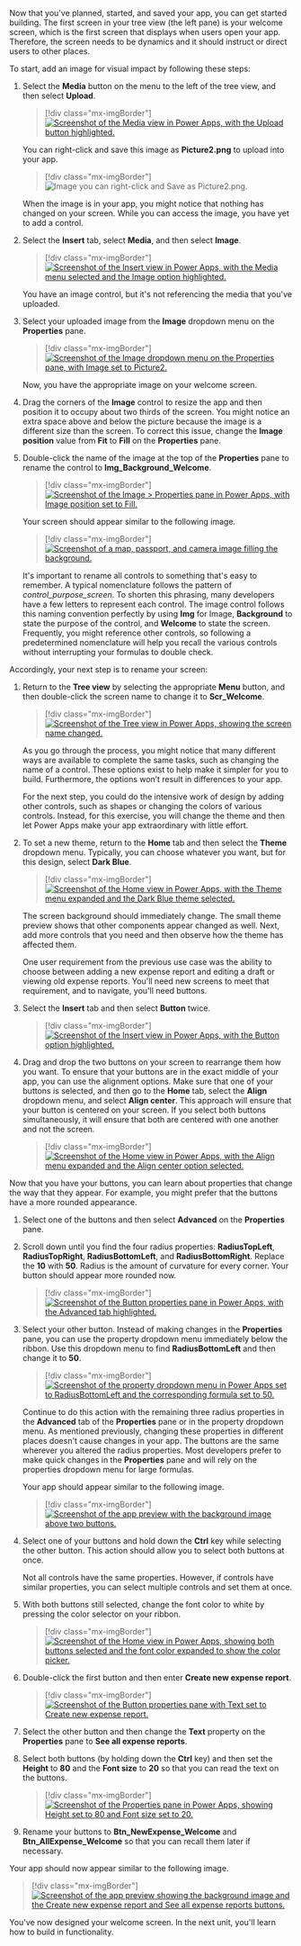 Now that you've planned, started, and saved your app, you can get started building. The first screen in your tree view (the left pane) is your welcome screen, which is the first screen that displays when users open your app. Therefore, the screen needs to be dynamics and it should instruct or direct users to other places.

To start, add an image for visual impact by following these steps:

1. Select the **Media** button on the menu to the left of the tree view, and then select **Upload**.

   > [!div class="mx-imgBorder"]
   > [![Screenshot of the Media view in Power Apps, with the Upload button highlighted.](../media/upload.png)](../media/upload.png#lightbox)

   You can right-click and save this image as **Picture2.png** to upload into your app.

   > [!div class="mx-imgBorder"]
   > ![Image you can right-click and Save as Picture2.png.](../media/picture-2.png)

   When the image is in your app, you might notice that nothing has changed on your screen. While you can access the image, you have yet to add a control.

1. Select the **Insert** tab, select **Media**, and then select **Image**.

   > [!div class="mx-imgBorder"]
   > [![Screenshot of the Insert view in Power Apps, with the Media menu selected and the Image option highlighted.](../media/insert.png)](../media/insert.png#lightbox)

   You have an image control, but it's not referencing the media that you've uploaded.

1. Select your uploaded image from the **Image** dropdown menu on the **Properties** pane.

   > [!div class="mx-imgBorder"]
   > [![Screenshot of the Image dropdown menu on the Properties pane, with Image set to Picture2.](../media/image.png)](../media/image.png#lightbox)

   Now, you have the appropriate image on your welcome screen.

1. Drag the corners of the **Image** control to resize the app and then position it to occupy about two thirds of the screen. You might notice an extra space above and below the picture because the image is a different size than the screen. To correct this issue, change the **Image position** value from **Fit** to **Fill** on the **Properties** pane.

1. Double-click the name of the image at the top of the **Properties** pane to rename the control to **Img_Background_Welcome**.

   > [!div class="mx-imgBorder"]
   > [![Screenshot of the Image > Properties pane in Power Apps, with Image position set to Fill.](../media/position.png)](../media/position.png#lightbox)

   Your screen should appear similar to the following image.

   > [!div class="mx-imgBorder"]
   > [![Screenshot of a map, passport, and camera image filling the background.](../media/background.png)](../media/background.png#lightbox)

   It's important to rename all controls to something that's easy to remember. A typical nomenclature follows the pattern of *control_purpose_screen*. To shorten this phrasing, many developers have a few letters to represent each control. The image control follows this naming convention perfectly by using **Img** for Image, **Background** to state the purpose of the control, and **Welcome** to state the screen. Frequently, you might reference other controls, so following a predetermined nomenclature will help you recall the various controls without interrupting your formulas to double check. 
   
Accordingly, your next step is to rename your screen:

1. Return to the **Tree view** by selecting the appropriate **Menu** button, and then double-click the screen name to change it to **Scr_Welcome**.

   > [!div class="mx-imgBorder"]
   > [![Screenshot of the Tree view in Power Apps, showing the screen name changed.](../media/welcome.png)](../media/welcome.png#lightbox)

   As you go through the process, you might notice that many different ways are available to complete the same tasks, such as changing the name of a control. These options exist to help make it simpler for you to build. Furthermore, the options won’t result in differences to your app.

   For the next step, you could do the intensive work of design by adding other controls, such as shapes or changing the colors of various controls. Instead, for this exercise, you will change the theme and then let Power Apps make your app extraordinary with little effort.

1. To set a new theme, return to the **Home** tab and then select the **Theme** dropdown menu. Typically, you can choose whatever you want, but for this design, select **Dark Blue**.

   > [!div class="mx-imgBorder"]
   > [![Screenshot of the Home view in Power Apps, with the Theme menu expanded and the Dark Blue theme selected.](../media/theme.png)](../media/theme.png#lightbox)

   The screen background should immediately change. The small theme preview shows that other components appear changed as well. Next, add more controls that you need and then observe how the theme has affected them.

   One user requirement from the previous use case was the ability to choose between adding a new expense report and editing a draft or viewing old expense reports. You'll need new screens to meet that requirement, and to navigate, you'll need buttons.

1. Select the **Insert** tab and then select **Button** twice.

   > [!div class="mx-imgBorder"]
   > [![Screenshot of the Insert view in Power Apps, with the Button option highlighted.](../media/button.png)](../media/button.png#lightbox)

1. Drag and drop the two buttons on your screen to rearrange them how you want. To ensure that your buttons are in the exact middle of your app, you can use the alignment options. Make sure that one of your buttons is selected, and then go to the **Home** tab, select the **Align** dropdown menu, and select **Align center**. This approach will ensure that your button is centered on your screen. If you select both buttons simultaneously, it will ensure that both are centered with one another and not the screen.

   > [!div class="mx-imgBorder"]
   > [![Screenshot of the Home view in Power Apps, with the Align menu expanded and the Align center option selected.](../media/align.png)](../media/align.png#lightbox)

Now that you have your buttons, you can learn about properties that change the way that they appear. For example, you might prefer that the buttons have a more rounded appearance.

1. Select one of the buttons and then select **Advanced** on the **Properties** pane.

1. Scroll down until you find the four radius properties: **RadiusTopLeft**, **RadiusTopRight**, **RadiusBottomLeft**, and **RadiusBottomRight**. Replace the **10** with **50**. Radius is the amount of curvature for every corner. Your button should appear more rounded now.

   > [!div class="mx-imgBorder"]
   > [![Screenshot of the Button properties pane in Power Apps, with the Advanced tab highlighted.](../media/advanced.png)](../media/advanced.png#lightbox)

1. Select your other button. Instead of making changes in the **Properties** pane, you can use the property dropdown menu immediately below the ribbon. Use this dropdown menu to find **RadiusBottomLeft** and then change it to **50**.

   > [!div class="mx-imgBorder"]
   > [![Screenshot of the property dropdown menu in Power Apps set to RadiusBottomLeft and the corresponding formula set to 50.](../media/property.png)](../media/property.png#lightbox)

   Continue to do this action with the remaining three radius properties in the **Advanced** tab of the **Properties** pane or in the property dropdown menu. As mentioned previously, changing these properties in different places doesn't cause changes in your app. The buttons are the same wherever you altered the radius properties. Most developers prefer to make quick changes in the **Properties** pane and will rely on the properties dropdown menu for large formulas.

   Your app should appear similar to the following image.

   > [!div class="mx-imgBorder"]
   > [![Screenshot of the app preview with the background image above two buttons.](../media/buttons.png)](../media/buttons.png#lightbox)

1. Select one of your buttons and hold down the **Ctrl** key while selecting the other button. This action should allow you to select both buttons at once.

   Not all controls have the same properties. However, if controls have similar properties, you can select multiple controls and set them at once.

1. With both buttons still selected, change the font color to white by pressing the color selector on your ribbon.

   > [!div class="mx-imgBorder"]
   > [![Screenshot of the Home view in Power Apps, showing both buttons selected and the font color expanded to show the color picker.](../media/color.png)](../media/color.png#lightbox)

1. Double-click the first button and then enter **Create new expense report**.

   > [!div class="mx-imgBorder"]
   > [![Screenshot of the Button properties pane with Text set to Create new expense report.](../media/expense.png)](../media/expense.png#lightbox)

1. Select the other button and then change the **Text** property on the **Properties** pane to **See all expense reports**.

1. Select both buttons (by holding down the **Ctrl** key) and then set the **Height** to **80** and the **Font size** to **20** so that you can read the text on the buttons.

   > [!div class="mx-imgBorder"]
   > [![Screenshot of the Properties pane in Power Apps, showing Height set to 80 and Font size set to 20.](../media/height.png)](../media/height.png#lightbox)

1. Rename your buttons to **Btn_NewExpense_Welcome** and **Btn_AllExpense_Welcome** so that you can recall them later if necessary.

Your app should now appear similar to the following image.

   > [!div class="mx-imgBorder"]
   > [![Screenshot of the app preview showing the background image and the Create new expense report and See all expense reports buttons.](../media/welcome-complete.png)](../media/welcome-complete.png#lightbox)

You've now designed your welcome screen. In the next unit, you'll learn how to build in functionality.
